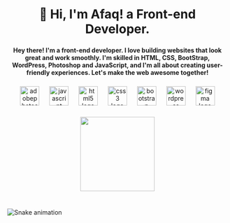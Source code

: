 <h1 align="center">👋 Hi, I'm Afaq! a Front-end Developer.</h1>

###

<h4 align="center">Hey there! I'm a front-end developer. I love building websites that look great and work smoothly. I'm skilled in HTML, CSS, BootStrap, WordPress, Photoshop and JavaScript, and I'm all about creating user-friendly experiences. Let's make the web awesome together!</h4>

###

<div align="center">
  <img src="https://skillicons.dev/icons?i=ps" height="44" alt="adobephotoshop logo"  />
  <img width="15" />
  <img src="https://cdn.jsdelivr.net/gh/devicons/devicon/icons/javascript/javascript-original.svg" height="44" alt="javascript logo"  />
  <img width="15" />
  <img src="https://cdn.jsdelivr.net/gh/devicons/devicon/icons/html5/html5-original.svg" height="44" alt="html5 logo"  />
  <img width="15" />
  <img src="https://cdn.jsdelivr.net/gh/devicons/devicon/icons/css3/css3-original.svg" height="44" alt="css3 logo"  />
  <img width="15" />
  <img src="https://cdn.jsdelivr.net/gh/devicons/devicon/icons/bootstrap/bootstrap-original.svg" height="44" alt="bootstrap logo"  />
  <img width="15" />
  <img src="https://cdn.simpleicons.org/wordpress/21759B" height="44" alt="wordpress logo"  />
  <img width="15" />
  <img src="https://cdn.jsdelivr.net/gh/devicons/devicon/icons/figma/figma-original.svg" height="44" alt="figma logo"  />
</div>

###

<div align="center">
  <img height="170" src="https://i.pinimg.com/originals/b2/83/11/b2831136a1912c98b1cad1b4eb9ab112.gif"  />
</div>

###

<br clear="both">

<img src="https://raw.githubusercontent.com/AfaqxDev/AfaqxDev/output/snake.svg" alt="Snake animation" />

###
